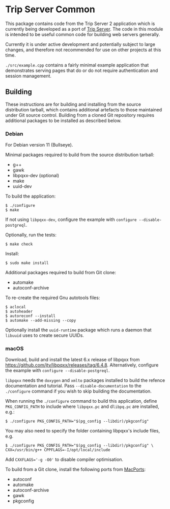 <!-- -*- mode: markdown; -*- vim: set tw=78 ts=4 sts=0 sw=4 noet ft=markdown norl: -->

# Trip Server Common

This package contains code from the Trip Server 2 application which is
currently being developed as a port of [Trip Server][trip-server].  The code
in this module is intended to be useful common code for building web servers
generally.

Currently it is under active development and potentially subject to large
changes, and therefore not recommended for use on other projects at this time.

`./src/example.cpp` contains a fairly minimal example application that
demonstrates serving pages that do or do not require authentication and
session management.

## Building

These instructions are for building and installing from the source
distribution tarball, which contains additional artefacts to those maintained
under Git source control.  Building from a cloned Git repository requires
additional packages to be installed as described below.

### Debian

For Debian version 11 (Bullseye).

Minimal packages required to build from the source distribution tarball:

- g++
- gawk
- libpqxx-dev (optional)
- make
- uuid-dev

To build the application:

	$ ./configure
	$ make

If not using `libpqxx-dev`, configure the example with
`configure --disable-postgreql`.

Optionally, run the tests:

	$ make check

Install:

	$ sudo make install

Additional packages required to build from Git clone:

- automake
- autoconf-archive

To re-create the required Gnu autotools files:

	$ aclocal
	$ autoheader
	$ autoreconf --install
	$ automake --add-missing --copy

Optionally install the `uuid-runtime` package which runs a daemon that
`libuuid` uses to create secure UUIDs.

### macOS

Download, build and install the latest 6.x release of libpqxx from
<https://github.com/jtv/libpqxx/releases/tag/6.4.8>.  Alternatively, configure
the example with `configure --disable-postgreql`.

`libpqxx` needs the `doxygen` and `xmlto` packages installed to build the
refence documentation and tutorial.  Pass `--disable-documentation` to the
`./configure` command if you wish to skip building the documentation.

When running the `./configure` command to build this application, define
`PKG_CONFIG_PATH` to include where `libpqxx.pc` and d`libpq.pc` are installed,
e.g.:

	$ ./configure PKG_CONFIG_PATH="$(pg_config --libdir)/pkgconfig"

You may also need to specify the folder containing libpqxx's include files, e.g.

	$ ./configure PKG_CONFIG_PATH="$(pg_config --libdir)/pkgconfig" \
	CXX=/usr/bin/g++ CPPFLAGS=-I/opt/local/include

Add `CXXFLAGS='-g -O0'` to disable compiler optimisation.

To build from a Git clone, install the following ports from [MacPorts][]:

- autoconf
- automake
- autoconf-archive
- gawk
- pkgconfig

[MacPorts]: http://www.macports.org/ "MacPorts Home Page"
[trip-server]: https://www.fdsd.co.uk/trip-server/ "TRIP - Trip Recording and Itinerary Planner"
